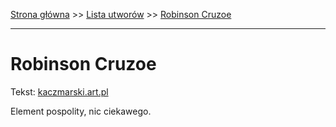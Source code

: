 [Strona główna](../index.md) >> [Lista utworów](../list.md) >> [Robinson Cruzoe](514.md)

---

# Robinson Cruzoe

Tekst: [kaczmarski.art.pl](https://www.kaczmarski.art.pl/tworczosc/wiersze/robinson-cruzoe/)

Element pospolity, nic ciekawego.